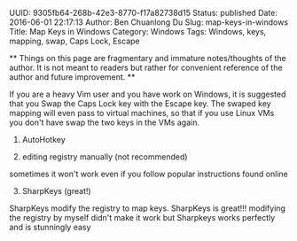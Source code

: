 UUID: 9305fb64-268b-42e3-8770-f17a82738d15
Status: published
Date: 2016-06-01 22:17:13
Author: Ben Chuanlong Du
Slug: map-keys-in-windows
Title: Map Keys in Windows
Category: Windows
Tags: Windows, keys, mapping, swap, Caps Lock, Escape

**
Things on this page are
fragmentary and immature notes/thoughts of the author.
It is not meant to readers
but rather for convenient reference of the author and future improvement.
**

If you are a heavy Vim user and you have work on Windows, 
it is suggested that you Swap the Caps Lock key with the Escape key.
The swaped key mapping will even pass to virtual machines,
so that if you use Linux VMs you don't have swap the two keys in the VMs again.

1. AutoHotkey

2. editing registry manually (not recommended)

sometimes it won't work even if you follow popular instructions found online

3. SharpKeys (great!)

SharpKeys modify the registry to map keys. 
SharpKeys is great!!! modifying the registry by myself didn't make it work 
but Sharpkeys works perfectly and is stunningly easy

